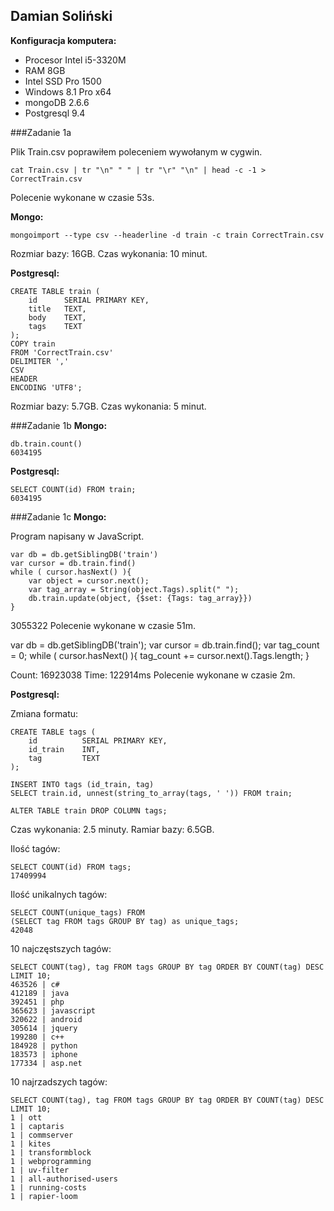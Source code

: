 ## Damian Soliński

**Konfiguracja komputera:**
- Procesor Intel i5-3320M
- RAM 8GB
- Intel SSD Pro 1500
- Windows 8.1 Pro x64
- mongoDB 2.6.6
- Postgresql 9.4

###Zadanie 1a

Plik Train.csv poprawiłem poleceniem wywołanym w cygwin.
```
cat Train.csv | tr "\n" " " | tr "\r" "\n" | head -c -1 > CorrectTrain.csv
```
Polecenie wykonane w czasie 53s.

**Mongo:**
```
mongoimport --type csv --headerline -d train -c train CorrectTrain.csv
```
Rozmiar bazy: 16GB. 
Czas wykonania: 10 minut.

**Postgresql:**
```
CREATE TABLE train (
    id    	SERIAL PRIMARY KEY,
    title 	TEXT,
    body  	TEXT,
    tags  	TEXT
);
COPY train
FROM 'CorrectTrain.csv'
DELIMITER ',' 
CSV 
HEADER 
ENCODING 'UTF8'; 
```
Rozmiar bazy:  5.7GB. 
Czas wykonania: 5 minut.

###Zadanie 1b
**Mongo:**
```
db.train.count()
6034195
```
**Postgresql:**
```
SELECT COUNT(id) FROM train;
6034195
```
###Zadanie 1c
**Mongo:**


Program napisany w JavaScript.
```
var db = db.getSiblingDB('train')
var cursor = db.train.find()
while ( cursor.hasNext() ){
	var object = cursor.next();
	var tag_array = String(object.Tags).split(" ");
	db.train.update(object, {$set: {Tags: tag_array}})
}
```
3055322
Polecenie wykonane w czasie 51m.


var db = db.getSiblingDB('train');
var cursor = db.train.find();
var tag_count = 0;
while ( cursor.hasNext() ){
	tag_count += cursor.next().Tags.length;
}

Count: 16923038
Time: 122914ms
Polecenie wykonane w czasie 2m.

**Postgresql:**

Zmiana formatu:
```
CREATE TABLE tags (
    id    		SERIAL PRIMARY KEY,
    id_train 	INT,
    tag  		TEXT
);

INSERT INTO tags (id_train, tag)
SELECT train.id, unnest(string_to_array(tags, ' ')) FROM train;

ALTER TABLE train DROP COLUMN tags;
```
Czas wykonania: 2.5 minuty.
Ramiar bazy: 6.5GB.

Ilość tagów:
```
SELECT COUNT(id) FROM tags;
17409994
```
Ilość unikalnych tagów:
```
SELECT COUNT(unique_tags) FROM 
(SELECT tag FROM tags GROUP BY tag) as unique_tags;
42048
```
10 najczęstszych tagów:
```
SELECT COUNT(tag), tag FROM tags GROUP BY tag ORDER BY COUNT(tag) DESC LIMIT 10;
463526 | c#
412189 | java
392451 | php
365623 | javascript
320622 | android
305614 | jquery
199280 | c++
184928 | python
183573 | iphone
177334 | asp.net
```
10 najrzadszych tagów:
```
SELECT COUNT(tag), tag FROM tags GROUP BY tag ORDER BY COUNT(tag) DESC LIMIT 10;
1 | ott
1 | captaris
1 | commserver
1 | kites
1 | transformblock
1 | webprogramming
1 | uv-filter
1 | all-authorised-users
1 | running-costs
1 | rapier-loom 
```
